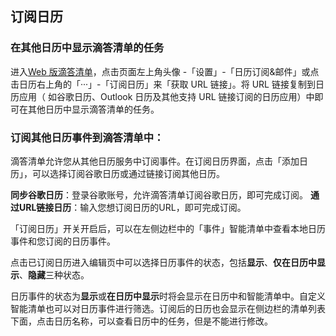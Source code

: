 ## 订阅日历

 ### 在其他日历中显示滴答清单的任务
进入[Web 版滴答清单](https://dida365.com/)，点击页面左上角头像 -「设置」-「日历订阅&邮件」或点击日历右上角的「···」-「订阅日历」来「获取 URL 链接」。将 URL 链接复制到日历应用（ 如谷歌日历、Outlook 日历及其他支持 URL 链接订阅的日历应用）中即可在其他日历中显示滴答清单的任务。



### 订阅其他日历事件到滴答清单中：
  滴答清单允许您从其他日历服务中订阅事件。在订阅日历界面，点击「添加日历」，可以选择订阅谷歌日历或通过链接订阅其他日历。

 **同步谷歌日历**：登录谷歌账号，允许滴答清单订阅谷歌日历，即可完成订阅。 
 **通过URL链接日历**：输入您想订阅日历的URL，即可完成订阅。

「订阅日历」开关开启后，可以在左侧边栏中的「事件」智能清单中查看本地日历事件和您订阅的日历事件。

点击已订阅日历进入编辑页中可以选择日历事件的状态，包括**显示**、**仅在日历中显示**、**隐藏**三种状态。

日历事件的状态为**显示**或**在日历中显示**时将会显示在日历中和智能清单中。自定义智能清单也可以对日历事件进行筛选。订阅后的日历也会显示在侧边栏的清单列表下面，点击日历名称，可以查看日历中的任务，但是不能进行修改。






